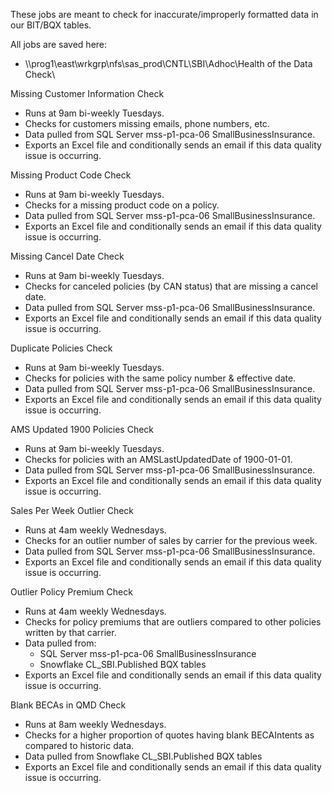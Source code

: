 These jobs are meant to check for inaccurate/improperly formatted data in our BIT/BQX tables.

All jobs are saved here:
  - \\\prog1\east\wrkgrp\nfs\sas_prod\CNTL\SBI\Adhoc\Health of the Data Check\

Missing Customer Information Check
  - Runs at 9am bi-weekly Tuesdays.
  - Checks for customers missing emails, phone numbers, etc.
  - Data pulled from SQL Server mss-p1-pca-06 SmallBusinessInsurance.
  - Exports an Excel file and conditionally sends an email if this data quality issue is occurring.

Missing Product Code Check
  - Runs at 9am bi-weekly Tuesdays.
  - Checks for a missing product code on a policy.
  - Data pulled from SQL Server mss-p1-pca-06 SmallBusinessInsurance.
  - Exports an Excel file and conditionally sends an email if this data quality issue is occurring.

Missing Cancel Date Check
  - Runs at 9am bi-weekly Tuesdays.
  - Checks for canceled policies (by CAN status) that are missing a cancel date.
  - Data pulled from SQL Server mss-p1-pca-06 SmallBusinessInsurance.
  - Exports an Excel file and conditionally sends an email if this data quality issue is occurring.

Duplicate Policies Check
  - Runs at 9am bi-weekly Tuesdays.
  - Checks for policies with the same policy number & effective date.
  - Data pulled from SQL Server mss-p1-pca-06 SmallBusinessInsurance.
  - Exports an Excel file and conditionally sends an email if this data quality issue is occurring.

AMS Updated 1900 Policies Check
  - Runs at 9am bi-weekly Tuesdays.
  - Checks for policies with an AMSLastUpdatedDate of 1900-01-01.
  - Data pulled from SQL Server mss-p1-pca-06 SmallBusinessInsurance.
  - Exports an Excel file and conditionally sends an email if this data quality issue is occurring.

Sales Per Week Outlier Check
  - Runs at 4am weekly Wednesdays.
  - Checks for an outlier number of sales by carrier for the previous week.
  - Data pulled from SQL Server mss-p1-pca-06 SmallBusinessInsurance.
  - Exports an Excel file and conditionally sends an email if this data quality issue is occurring.

Outlier Policy Premium Check
  - Runs at 4am weekly Wednesdays.
  - Checks for policy premiums that are outliers compared to other policies written by that carrier.
  - Data pulled from:
      - SQL Server mss-p1-pca-06 SmallBusinessInsurance
      - Snowflake CL_SBI.Published BQX tables
  - Exports an Excel file and conditionally sends an email if this data quality issue is occurring.

Blank BECAs in QMD Check
  - Runs at 8am weekly Wednesdays.
  - Checks for a higher proportion of quotes having blank BECAIntents as compared to historic data.
  - Data pulled from Snowflake CL_SBI.Published BQX tables
  - Exports an Excel file and conditionally sends an email if this data quality issue is occurring.
